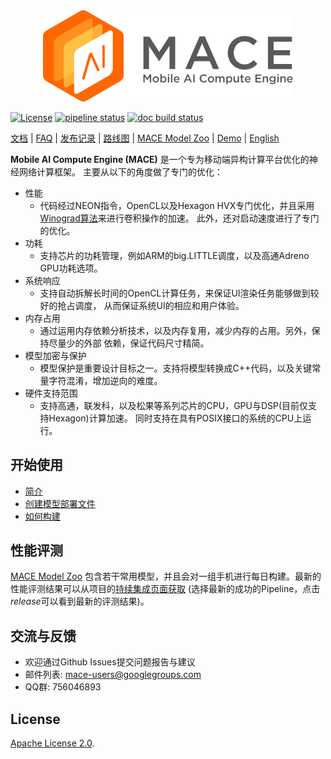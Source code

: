 <div  align="center">
<img src="docs/mace-logo.png" width = "400" alt="MACE" />
</div>

[![License](https://img.shields.io/badge/License-Apache%202.0-blue.svg)](LICENSE)
[![pipeline status](https://gitlab.com/llhe/mace/badges/master/pipeline.svg)](https://gitlab.com/llhe/mace/pipelines)
[![doc build status](https://readthedocs.org/projects/mace/badge/?version=latest)](https://readthedocs.org/projects/mace/badge/?version=latest)

[文档](https://mace.readthedocs.io) |
[FAQ](https://mace.readthedocs.io/en/latest/faq.html) |
[发布记录](RELEASE.md) |
[路线图](ROADMAP.md) |
[MACE Model Zoo](https://github.com/XiaoMi/mace-models) |
[Demo](mace/examples/android) |
[English](README.md)

**Mobile AI Compute Engine (MACE)** 是一个专为移动端异构计算平台优化的神经网络计算框架。
主要从以下的角度做了专门的优化：
* 性能
  * 代码经过NEON指令，OpenCL以及Hexagon HVX专门优化，并且采用
  [Winograd算法](https://arxiv.org/abs/1509.09308)来进行卷积操作的加速。
  此外，还对启动速度进行了专门的优化。
* 功耗
  * 支持芯片的功耗管理，例如ARM的big.LITTLE调度，以及高通Adreno GPU功耗选项。
* 系统响应
  * 支持自动拆解长时间的OpenCL计算任务，来保证UI渲染任务能够做到较好的抢占调度，
  从而保证系统UI的相应和用户体验。
* 内存占用
  * 通过运用内存依赖分析技术，以及内存复用，减少内存的占用。另外，保持尽量少的外部
  依赖，保证代码尺寸精简。
* 模型加密与保护
  * 模型保护是重要设计目标之一。支持将模型转换成C++代码，以及关键常量字符混淆，增加逆向的难度。
* 硬件支持范围
  * 支持高通，联发科，以及松果等系列芯片的CPU，GPU与DSP(目前仅支持Hexagon)计算加速。
  同时支持在具有POSIX接口的系统的CPU上运行。

## 开始使用
* [简介](https://mace.readthedocs.io/en/latest/getting_started/introduction.html)
* [创建模型部署文件](https://mace.readthedocs.io/en/latest/getting_started/create_a_model_deployment.html)
* [如何构建](https://mace.readthedocs.io/en/latest/getting_started/how_to_build.html)

## 性能评测
[MACE Model Zoo](https://github.com/XiaoMi/mace-models)
包含若干常用模型，并且会对一组手机进行每日构建。最新的性能评测结果可以从项目的[持续集成页面获取](https://gitlab.com/llhe/mace-models/pipelines)
(选择最新的成功的Pipeline，点击*release*可以看到最新的评测结果)。

## 交流与反馈
* 欢迎通过Github Issues提交问题报告与建议
* 邮件列表: [mace-users@googlegroups.com](mailto:mace-users@googlegroups.com)
* QQ群: 756046893

## License
[Apache License 2.0](LICENSE).
